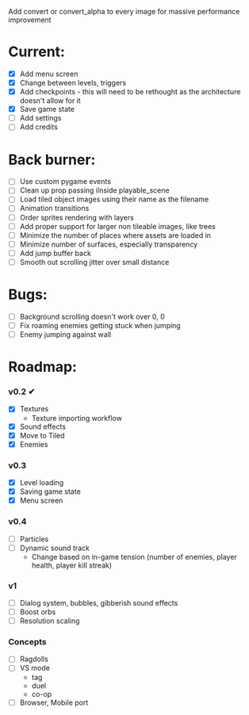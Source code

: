 Add convert or convert_alpha to every image for massive performance improvement

# Current:

- [x] Add menu screen
- [x] Change between levels, triggers
- [x] Add checkpoints - this will need to be rethought as the architecture doesn't allow for it
- [x] Save game state
- [ ] Add settings
- [ ] Add credits

# Back burner:

- [ ] Use custom pygame events
- [ ] Clean up prop passing ilnside playable_scene
- [ ] Load tiled object images using their name as the filename
- [ ] Animation transitions
- [ ] Order sprites rendering with layers
- [ ] Add proper support for larger non tileable images, like trees
- [ ] Minimize the number of places where assets are loaded in
- [ ] Minimize number of surfaces, especially transparency
- [ ] Add jump buffer back
- [ ] Smooth out scrolling jitter over small distance

# Bugs:

- [ ] Background scrolling doesn't work over 0, 0
- [ ] Fix roaming enemies getting stuck when jumping
- [ ] Enemy jumping against wall

# Roadmap:

### v0.2 ✔

- [x] Textures
  - Texture importing workflow
- [x] Sound effects
- [x] Move to Tiled
- [x] Enemies

### v0.3

- [x] Level loading
- [x] Saving game state
- [x] Menu screen

### v0.4

- [ ] Particles
- [ ] Dynamic sound track
  - Change based on in-game tension (number of enemies, player health, player kill streak)

### v1

- [ ] Dialog system, bubbles, gibberish sound effects
- [ ] Boost orbs
- [ ] Resolution scaling

### Concepts

- [ ] Ragdolls
- [ ] VS mode
  - tag
  - duel
  - co-op
- [ ] Browser, Mobile port
